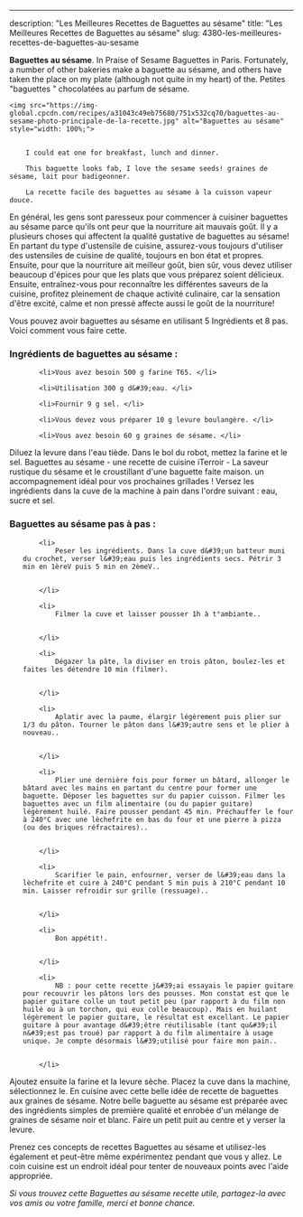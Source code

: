 ---
description: "Les Meilleures Recettes de Baguettes au sésame"
title: "Les Meilleures Recettes de Baguettes au sésame"
slug: 4380-les-meilleures-recettes-de-baguettes-au-sesame

<p>
	<strong>Baguettes au sésame</strong>. 
	In Praise of Sesame Baguettes in Paris. Fortunately, a number of other bakeries make a baguette au sésame, and others have taken the place on my plate (although not quite in my heart) of the. Petites &#34;baguettes &#34; chocolatées au parfum de sésame.
</p>
<p>
	
	<img src="https://img-global.cpcdn.com/recipes/a31043c49eb75680/751x532cq70/baguettes-au-sesame-photo-principale-de-la-recette.jpg" alt="Baguettes au sésame" style="width: 100%;">
	
	
		I could eat one for breakfast, lunch and dinner.
	
		This baguette looks fab, I love the sesame seeds! graines de sésame, lait pour badigeonner.
	
		La recette facile des baguettes au sésame à la cuisson vapeur douce.
	
</p>

En général, les gens sont paresseux pour commencer à cuisiner baguettes au sésame parce qu'ils ont peur que la nourriture ait mauvais goût. Il y a plusieurs choses qui affectent la qualité gustative de baguettes au sésame! En partant du type d'ustensile de cuisine, assurez-vous toujours d'utiliser des ustensiles de cuisine de qualité, toujours en bon état et propres. Ensuite, pour que la nourriture ait meilleur goût, bien sûr, vous devez utiliser beaucoup d'épices pour que les plats que vous préparez soient délicieux. Ensuite, entraînez-vous pour reconnaître les différentes saveurs de la cuisine, profitez pleinement de chaque activité culinaire, car la sensation d'être excité, calme et non pressé affecte aussi le goût de la nourriture!

<!--inarticleads1-->

Vous pouvez avoir baguettes au sésame en utilisant 5 Ingrédients et 8 pas. Voici comment vous faire cette.

<h3>Ingrédients de baguettes au sésame :</h3>

<ol>
	
		<li>Vous avez besoin 500 g farine T65. </li>
	
		<li>Utilisation 300 g d&#39;eau. </li>
	
		<li>Fournir 9 g sel. </li>
	
		<li>Vous devez vous préparer 10 g levure boulangère. </li>
	
		<li>Vous avez besoin 60 g graines de sésame. </li>
	
</ol>

Diluez la levure dans l&#39;eau tiède. Dans le bol du robot, mettez la farine et le sel. Baguettes au sésame - une recette de cuisine iTerroir - La saveur rustique du sésame et le croustillant d&#39;une baguette faite maison. un accompagnement idéal pour vos prochaines grillades ! Versez les ingrédients dans la cuve de la machine à pain dans l&#39;ordre suivant : eau, sucre et sel. 

<!--inarticleads2-->

<h3>Baguettes au sésame pas à pas :</h3>

<ol>
	
		<li>
			Peser les ingrédients. Dans la cuve d&#39;un batteur muni du crochet, verser l&#39;eau puis les ingrédients secs. Pétrir 3 min en 1èreV puis 5 min en 2èmeV..
			
			
		</li>
	
		<li>
			Filmer la cuve et laisser pousser 1h à t°ambiante..
			
			
		</li>
	
		<li>
			Dégazer la pâte, la diviser en trois pâton, boulez-les et faites les détendre 10 min (filmer).
			
			
		</li>
	
		<li>
			Aplatir avec la paume, élargir légèrement puis plier sur 1/3 du pâton. Tourner le pâton dans l&#39;autre sens et le plier à nouveau..
			
			
		</li>
	
		<li>
			Plier une dernière fois pour former un bâtard, allonger le bâtard avec les mains en partant du centre pour former une baguette. Déposer les baguettes sur du papier cuisson. Filmer les baguettes avec un film alimentaire (ou du papier guitare) légèrement huilé. Faire pousser pendant 45 min. Préchauffer le four à 240°C avec une lèchefrite en bas du four et une pierre à pizza (ou des briques réfractaires)..
			
			
		</li>
	
		<li>
			Scarifier le pain, enfourner, verser de l&#39;eau dans la lèchefrite et cuire à 240°C pendant 5 min puis à 210°C pendant 10 min. Laisser refroidir sur grille (ressuage)..
			
			
		</li>
	
		<li>
			Bon appétit!.
			
			
		</li>
	
		<li>
			NB : pour cette recette j&#39;ai essayais le papier guitare pour recouvrir les pâtons lors des pousses. Mon constat est que le papier guitare colle un tout petit peu (par rapport à du film non huilé ou à un torchon, qui eux colle beaucoup). Mais en huilant légèrement le papier guitare, le résultat est excellant. Le papier guitare à pour avantage d&#39;être réutilisable (tant qu&#39;il n&#39;est pas troué) par rapport à du film alimentaire à usage unique. Je compte désormais l&#39;utilisé pour faire mon pain..
			
			
		</li>
	
</ol>

Ajoutez ensuite la farine et la levure sèche. Placez la cuve dans la machine, sélectionnez le. En cuisine avec cette belle idée de recette de baguettes aux graines de sésame. Notre belle baguette au sésame est préparée avec des ingrédients simples de première qualité et enrobée d&#39;un mélange de graines de sésame noir et blanc. Faire un petit puit au centre et y verser la levure. 

<!--inarticleads1-->

<p>
Prenez ces concepts de recettes Baguettes au sésame et utilisez-les également et peut-être même expérimentez pendant que vous y allez. Le coin cuisine est un endroit idéal pour tenter de nouveaux points avec l'aide appropriée.
</p>

<p>
<i>Si vous trouvez cette Baguettes au sésame recette utile, partagez-la avec vos amis ou votre famille, merci et bonne chance.</i>
</p>
